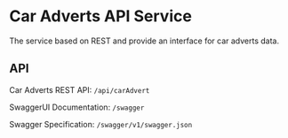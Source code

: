 ﻿# Car Adverts API Service

The service based on REST and provide an interface for car adverts data.

## API

Car Adverts REST API: `/api/carAdvert`

SwaggerUI Documentation: `/swagger`

Swagger Specification: `/swagger/v1/swagger.json`